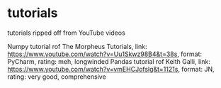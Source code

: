 # tutorials
tutorials ripped off from YouTube videos

Numpy tutorial rof The Morpheus Tutorials, link: https://www.youtube.com/watch?v=Uu1Skwz98B4&t=38s, format: PyCharm, rating: meh, longwinded
Pandas tutorial rof Keith Galli, link: https://www.youtube.com/watch?v=vmEHCJofslg&t=1121s, format: JN, rating: very good, comprehensive
